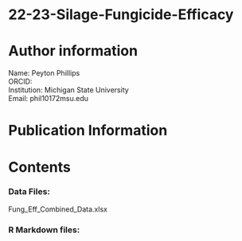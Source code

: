 # 22-23-Silage-Fungicide-Efficacy

# Author information
Name: Peyton Phillips  
ORCID:  
Institution: Michigan State University  
Email: phil10172msu.edu

# Publication Information

# Contents
### Data Files:  
Fung_Eff_Combined_Data.xlsx 

### R Markdown files: 

